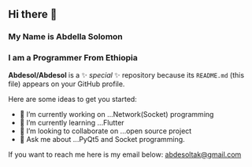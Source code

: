 ## Hi there 👋
### My Name is Abdella Solomon
### I am a Programmer From Ethiopia

**Abdesol/Abdesol** is a ✨ _special_ ✨ repository because its `README.md` (this file) appears on your GitHub profile.

Here are some ideas to get you started:

- 🔭 I’m currently working on ...Network(Socket) programming
- 🌱 I’m currently learning ...Flutter
- 👯 I’m looking to collaborate on ...open source project
- 💬 Ask me about ...PyQt5 and Socket programming.

If you want to reach me here is my email below: abdesoltak@gmail.com
